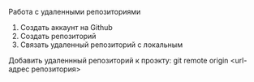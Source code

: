 Работа с удаленными репозиториями

1. Создать аккаунт на Github
2. Создать  репозиторий
3. Связать удаленный репозиторий с локальным

Добавить удаленнный репозиторий к проэкту:
git remote origin <url-адрес репозитория>
